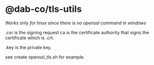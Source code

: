 # @dab-co/tls-utils

*Works only for linux since there is no openssl command in windows*

.csr is the signing request
ca is the certificate authority that signs the certificate which is .crt.

.key is the private key.

see create openssl_tls.sh for example.
